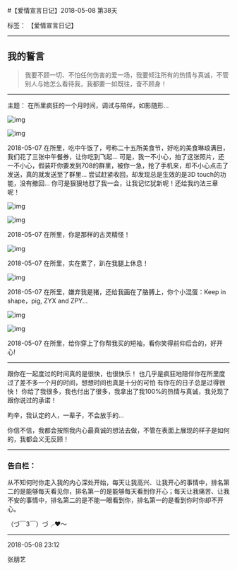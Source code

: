 ﻿#【爱情宣言日记】2018-05-08 第38天

标签： 【爱情宣言日记】

---

## 我的誓言


> 我要不顾一切、不怕任何伤害的爱一场，我要倾注所有的热情与真诚，不管别人与她怎么看待我，我都要一如既往，奋不顾身！


---

主题： 在所里疯狂的一个月时间，调试与陪伴，如影随形...

![img](/img/love/IMG_2596.jpg)

![img](/img/love/IMG_2579.jpg)

2018-05-07 在所里，吃中午饭了，号称二十五所美食节，好吃的美食琳琅满目，我们花了三张中午餐券，让你吃到飞起...
可是，我一不小心，拍了这张照片，还一不小心，假装吓你要发到708的群里，被你一急，抢了手机来，却不小心点击了发送，真的就发送至了群里...
尝试赶紧收回，却发现总是生效的是3D touch的功能，没有撤回...
你可是狠狠地怼了我一会，让我记忆犹新呢！还给我约法三章呢！


![img](/img/love/IMG_2585.jpg)

![img](/img/love/IMG_2588.jpg)

2018-05-07 在所里，你是那样的古灵精怪！


![img](/img/love/IMG_2602.jpg)

2018-05-07 在所里，实在累了，趴在我腿上休息！

![img](/img/love/IMG_2604.jpg)

2018-05-07 在所里，嫌弃我是猪，还给我画在了胳膊上，你个小混蛋：Keep in shape，pig, ZYX and ZPY...

![img](/img/love/IMG_2615.jpg)

![img](/img/love/IMG_2616.jpg)

2018-05-07 在所里，给你穿上了你帮我买的短袖，看你笑得前仰后合的，好开心!


-------------------


跟你在一起度过的时间真的是很快，也很快乐！
也几乎是疯狂地陪伴你在所里度过了差不多一个月的时间，想想时间也真是十分的可怕
有你在的日子总是过得很快！
你给了我很多，我也付出了很多，我拿出了我100%的热情与真诚，我兑现了跟你说过的承诺！

昀辛，我认定的人，一辈子，不会放手的...

你信不信，我都会按照我内心最真诚的想法去做，不管在表面上展现的样子是如何的，我都会义无反顾！




--------------

### 告白栏：

从不知何时你走入我的内心深处开始，每天让我高兴、让我开心的事情中，排名第二的是能够每天看见你，排名第一的是能够每天看到你开心；每天让我痛苦、让我不安的事情中，排名第二的是不能一眼看到你，排名第一的是看到你时你却不开心。


（づ￣3￣）づ╭❤～


----------

2018-05-08 23:12

张朋艺 